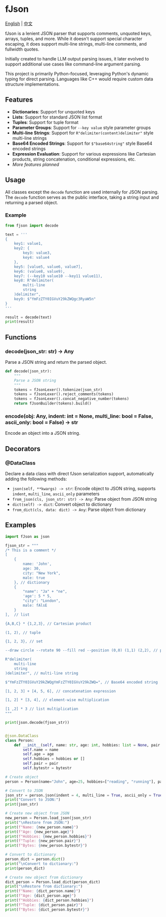 ﻿# fJson

[English](readme-en.md) | [中文](readme.md)

fJson is a lenient JSON parser that supports comments, unquoted keys, arrays, tuples, and more. While it doesn't support special character escaping, it does support multi-line strings, multi-line comments, and fullwidth quotes.

Initially created to handle LLM output parsing issues, it later evolved to support additional use cases like command-line argument parsing.

This project is primarily Python-focused, leveraging Python's dynamic typing for direct parsing. Languages like C++ would require custom data structure implementations.

## Features

- **Dictionaries**: Support for unquoted keys
- **Lists**: Support for standard JSON list format
- **Tuples**: Support for tuple format
- **Parameter Groups**: Support for `--key value` style parameter groups
- **Multi-line Strings**: Support for `R"delimiter(content)delimiter"` style multi-line strings
- **Base64 Encoded Strings**: Support for `$"base64string"` style Base64 encoded strings
- **Expression Evaluation**: Support for various expressions like Cartesian products, string concatenation, conditional expressions, etc.
- _More features planned_

## Usage

All classes except the `decode` function are used internally for JSON parsing. The `decode` function serves as the public interface, taking a string input and returning a parsed object.

### Example

```python
from fjson import decode

text = '''
{
    key1: value1,
    key2: {
        key3: value3,
        key4: value4
    },
    key5: [value5, value6, value7],
    key6: (value8, value9),
    key7: (--key10 value10 --key11 value11),
    key8: R"delimiter(
        multi-line
        string
    )delimiter",
    key9: $"YmFzZTY0IGVuY29kZWQgc3RyaW5n"
}
'''

result = decode(text)
print(result)
```

## Functions

### decode(json_str: str) -> Any

Parse a JSON string and return the parsed object.

```python
def decode(json_str):
    """
    Parse a JSON string
    """
    tokens = fJsonLexer().tokenize(json_str)
    tokens = fJsonLexer().reject_comments(tokens)
    tokens = fJsonLexer().concat_negative_number(tokens)
    return fJsonBuilder(tokens).build()
```

### encode(obj: Any, indent: int = None, multi_line: bool = False, ascii_only: bool = False) -> str

Encode an object into a JSON string.

## Decorators

### @DataClass

Declare a data class with direct fJson serialization support, automatically adding the following methods:
- `json(self, **kwargs) -> str`: Encode object to JSON string, supports `indent`, `multi_line`, `ascii_only` parameters
- `from_json(cls, json_str: str) -> Any`: Parse object from JSON string
- `dict(self) -> dict`: Convert object to dictionary
- `from_dict(cls, data: dict) -> Any`: Parse object from dictionary

## Examples

```python
import fJson as json

fjson_str = """
/* This is a comment */
[
    {
        name: 'John',
        age: 30,
        city: "New York",
        male: true
    }, // dictionary
    {
        "name": "Ja" + "ne",
        'age': 5 * 5,
        "city": "London",
        male: fAlsE
    }
],  // list

{A,B,C} * {1,2,3}, // Cartesian product

(1, 2), // tuple

{1, 2, 3}, // set

--draw circle --rotate 90 --fill red --position (0,0) (1,1) (2,2), // parameter group

R"delimiter(
    multi-line
    string
)delimiter", // multi-line string

$"YmFzZTY0IGVuY29kZWQgYmFzZTY0IGVuY29kZWQ=", // Base64 encoded string

[1, 2, 3] + [4, 5, 6], // concatenation expression

[1, 2] * [3, 4], // element-wise multiplication

[1 ,2] * 3 // list multiplication
"""

print(json.decode(fjson_str))


@json.DataClass
class Person:
    def __init__(self, name: str, age: int, hobbies: list = None, pair: tuple = (), bytestr: bytes = b''):
        self.name = name
        self.age = age
        self.hobbies = hobbies or []
        self.pair = pair
        self.bytestr = bytestr

# Create object
person = Person(name="John", age=25, hobbies=["reading", "running"], pair=(1, ), bytestr=b'base64 encoded base64 encoded')

# Convert to JSON
json_str = person.json(indent = 4, multi_line = True, ascii_only = True)
print("Convert to JSON:")
print(json_str)

# Create new object from JSON
new_person = Person.load_json(json_str)
print("\nRestore from JSON:")
print(f"Name: {new_person.name}")
print(f"Age: {new_person.age}")
print(f"Hobbies: {new_person.hobbies}")
print(f"Tuple: {new_person.pair}")
print(f"Bytes: {new_person.bytestr}")

# Convert to dictionary
person_dict = person.dict()
print("\nConvert to dictionary:")
print(person_dict)

# Create new object from dictionary
dict_person = Person.load_dict(person_dict)
print("\nRestore from dictionary:")
print(f"Name: {dict_person.name}")
print(f"Age: {dict_person.age}")
print(f"Hobbies: {dict_person.hobbies}")
print(f"Tuple: {dict_person.pair}")
print(f"Bytes: {dict_person.bytestr}")
```
